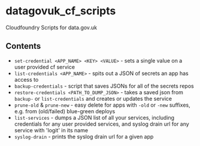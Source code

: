 # datagovuk_cf_scripts
Cloudfoundry Scripts for data.gov.uk

## Contents

* `set-credential <APP_NAME> <KEY> <VALUE>` - sets a single value on a user provided cf service
* `list-credentials <APP_NAME>` - spits out a JSON of secrets an app has access to
* `backup-credentials` - script that saves JSONs for all of the secrets repos
* `restore-credentials <PATH_TO_DUMP_JSON>` - takes a saved json from `backup-` or `list-credentials` and creates or updates the service
* `prune-old` & `prune-new` - easy delete for apps with `-old` or `-new` suffixes, e.g. from (old/failed) blue-green deploys
* `list-services` - dumps a JSON list of all your services, including credentials for any user provided services, and syslog drain url for any service with 'logit' in its name
* `syslog-drain` - prints the syslog drain url for a given app
